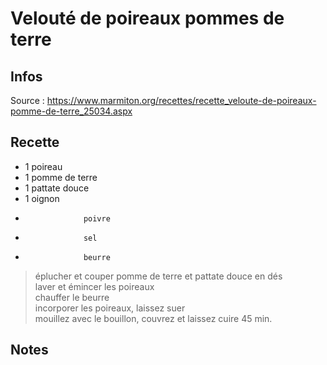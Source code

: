 # Velouté de poireaux pommes de terre

## Infos

Source : https://www.marmiton.org/recettes/recette_veloute-de-poireaux-pomme-de-terre_25034.aspx

## Recette

-    1             poireau
-    1             pomme de terre
-    1             pattate douce
-    1             oignon
-                  poivre
-                  sel
-                  beurre

> éplucher et couper pomme de terre et pattate douce en dés \
> laver et émincer les poireaux \
> chauffer le beurre \
> incorporer les poireaux, laissez suer \
> mouillez avec le bouillon, couvrez et laissez cuire 45 min.

## Notes

